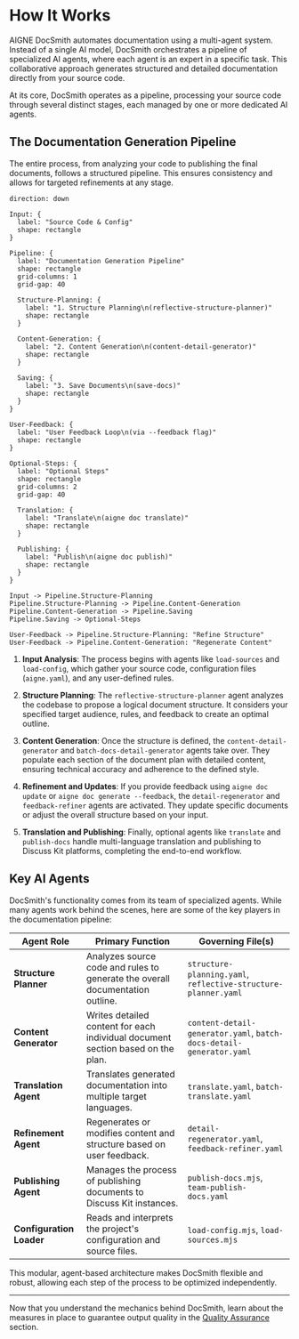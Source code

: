 # How It Works

AIGNE DocSmith automates documentation using a multi-agent system. Instead of a single AI model, DocSmith orchestrates a pipeline of specialized AI agents, where each agent is an expert in a specific task. This collaborative approach generates structured and detailed documentation directly from your source code.

At its core, DocSmith operates as a pipeline, processing your source code through several distinct stages, each managed by one or more dedicated AI agents.

## The Documentation Generation Pipeline

The entire process, from analyzing your code to publishing the final documents, follows a structured pipeline. This ensures consistency and allows for targeted refinements at any stage.

```d2
direction: down

Input: {
  label: "Source Code & Config"
  shape: rectangle
}

Pipeline: {
  label: "Documentation Generation Pipeline"
  shape: rectangle
  grid-columns: 1
  grid-gap: 40

  Structure-Planning: {
    label: "1. Structure Planning\n(reflective-structure-planner)"
    shape: rectangle
  }

  Content-Generation: {
    label: "2. Content Generation\n(content-detail-generator)"
    shape: rectangle
  }

  Saving: {
    label: "3. Save Documents\n(save-docs)"
    shape: rectangle
  }
}

User-Feedback: {
  label: "User Feedback Loop\n(via --feedback flag)"
  shape: rectangle
}

Optional-Steps: {
  label: "Optional Steps"
  shape: rectangle
  grid-columns: 2
  grid-gap: 40
  
  Translation: {
    label: "Translate\n(aigne doc translate)"
    shape: rectangle
  }

  Publishing: {
    label: "Publish\n(aigne doc publish)"
    shape: rectangle
  }
}

Input -> Pipeline.Structure-Planning
Pipeline.Structure-Planning -> Pipeline.Content-Generation
Pipeline.Content-Generation -> Pipeline.Saving
Pipeline.Saving -> Optional-Steps

User-Feedback -> Pipeline.Structure-Planning: "Refine Structure"
User-Feedback -> Pipeline.Content-Generation: "Regenerate Content"
```

1.  **Input Analysis**: The process begins with agents like `load-sources` and `load-config`, which gather your source code, configuration files (`aigne.yaml`), and any user-defined rules.

2.  **Structure Planning**: The `reflective-structure-planner` agent analyzes the codebase to propose a logical document structure. It considers your specified target audience, rules, and feedback to create an optimal outline.

3.  **Content Generation**: Once the structure is defined, the `content-detail-generator` and `batch-docs-detail-generator` agents take over. They populate each section of the document plan with detailed content, ensuring technical accuracy and adherence to the defined style.

4.  **Refinement and Updates**: If you provide feedback using `aigne doc update` or `aigne doc generate --feedback`, the `detail-regenerator` and `feedback-refiner` agents are activated. They update specific documents or adjust the overall structure based on your input.

5.  **Translation and Publishing**: Finally, optional agents like `translate` and `publish-docs` handle multi-language translation and publishing to Discuss Kit platforms, completing the end-to-end workflow.

## Key AI Agents

DocSmith's functionality comes from its team of specialized agents. While many agents work behind the scenes, here are some of the key players in the documentation pipeline:

| Agent Role | Primary Function | Governing File(s) |
|---|---|---|
| **Structure Planner** | Analyzes source code and rules to generate the overall documentation outline. | `structure-planning.yaml`, `reflective-structure-planner.yaml` |
| **Content Generator** | Writes detailed content for each individual document section based on the plan. | `content-detail-generator.yaml`, `batch-docs-detail-generator.yaml` |
| **Translation Agent** | Translates generated documentation into multiple target languages. | `translate.yaml`, `batch-translate.yaml` |
| **Refinement Agent** | Regenerates or modifies content and structure based on user feedback. | `detail-regenerator.yaml`, `feedback-refiner.yaml` |
| **Publishing Agent** | Manages the process of publishing documents to Discuss Kit instances. | `publish-docs.mjs`, `team-publish-docs.yaml` |
| **Configuration Loader** | Reads and interprets the project's configuration and source files. | `load-config.mjs`, `load-sources.mjs` |

This modular, agent-based architecture makes DocSmith flexible and robust, allowing each step of the process to be optimized independently.

---

Now that you understand the mechanics behind DocSmith, learn about the measures in place to guarantee output quality in the [Quality Assurance](./advanced-quality-assurance.md) section.
